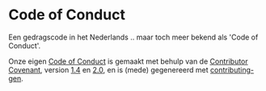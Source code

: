 # Code of Conduct

Een gedragscode in het Nederlands .. maar toch meer bekend als 'Code of Conduct'.

Onze eigen [Code of Conduct](../community/CODE_OF_CONDUCT.md) is gemaakt met behulp van de
[Contributor Covenant](https://contributor-covenant.org/), version
[1.4](https://www.contributor-covenant.org/version/1/4/code-of-conduct/code_of_conduct.md) en
[2.0](https://www.contributor-covenant.org/version/2/0/code_of_conduct/code_of_conduct.md), en is
(mede) gegenereerd met [contributing-gen](https://github.com/bttger/contributing-gen).
